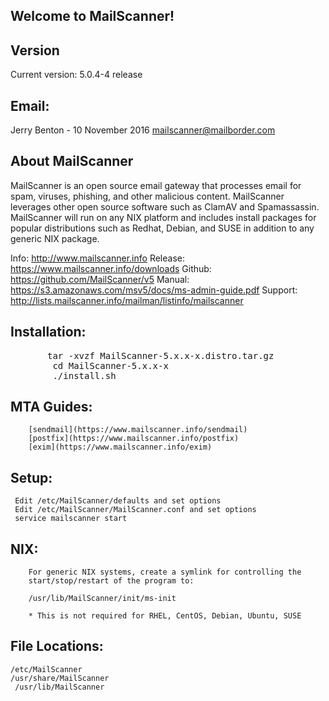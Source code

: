 ## Welcome to MailScanner!

 ## Version
 Current version: 5.0.4-4 release

## Email:
 Jerry Benton - 10 November 2016
 <mailscanner@mailborder.com>

## About MailScanner
MailScanner is an open source email gateway that processes email for
spam, viruses, phishing, and other malicious content. MailScanner 
leverages other open source software such as ClamAV and 
Spamassassin. MailScanner will run on any NIX platform and includes
install packages for popular distributions such as Redhat, Debian, and
SUSE in addition to any generic NIX package.


Info: 		http://www.mailscanner.info
Release: 	https://www.mailscanner.info/downloads
Github: 	https://github.com/MailScanner/v5
Manual: 	https://s3.amazonaws.com/msv5/docs/ms-admin-guide.pdf
Support: 	http://lists.mailscanner.info/mailman/listinfo/mailscanner

## Installation:
<pre>		tar -xvzf MailScanner-5.x.x-x.distro.tar.gz
		cd MailScanner-5.x.x-x
		./install.sh </pre>

## MTA Guides:
		[sendmail](https://www.mailscanner.info/sendmail)
		[postfix](https://www.mailscanner.info/postfix)
		[exim](https://www.mailscanner.info/exim)

## Setup:
 	 Edit /etc/MailScanner/defaults and set options
	 Edit /etc/MailScanner/MailScanner.conf and set options
	 service mailscanner start

## NIX:
		For generic NIX systems, create a symlink for controlling the 
		start/stop/restart of the program to:

		/usr/lib/MailScanner/init/ms-init

		* This is not required for RHEL, CentOS, Debian, Ubuntu, SUSE	

## File Locations:
	/etc/MailScanner
  	/usr/share/MailScanner
 	 /usr/lib/MailScanner






